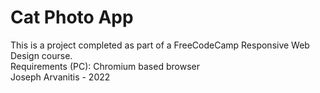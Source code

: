 # Cat Photo App

This is a project completed as part of a FreeCodeCamp Responsive Web Design course.<br>
Requirements (PC): Chromium based browser<br>
Joseph Arvanitis - 2022<br>

